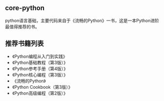 ## core-python

python语言基础，主要代码来自于《流畅的Python》一书，这是一本Python进阶最值得推荐的书。

## 推荐书籍列表

* 《Python编程从入门到实践》
* 《Python基础教程（第3版）》
* 《Python参考手册（第4版）》
* 《Python核心编程（第3版）》
* 《流畅的Python》
* 《Python Cookbook（第3版）》
* 《Python高级编程（第2版）》

